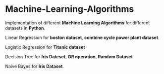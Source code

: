 # Machine-Learning-Algorithms
Implementation of different **Machine Learning Algorithms** for different datasets in **Python**.

Linear Regression for **boston dataset**, **combine cycle power plant dataset**.

Logistic Regression for **Titanic dataset**

Decision Tree for **Iris Dateset**, **OR operation**, **Random Dataset**

Naive Bayes for **Iris Dataset**.
